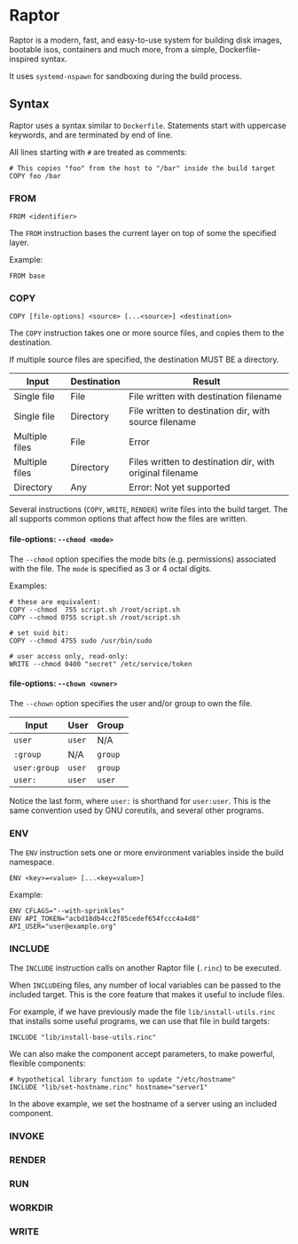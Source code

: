 # Raptor

Raptor is a modern, fast, and easy-to-use system for building disk images,
bootable isos, containers and much more, from a simple, Dockerfile-inspired
syntax.

It uses `systemd-nspawn` for sandboxing during the build process.

## Syntax

Raptor uses a syntax similar to `Dockerfile`. Statements start with uppercase
keywords, and are terminated by end of line.

All lines starting with `#` are treated as comments:

```nginx
# This copies "foo" from the host to "/bar" inside the build target
COPY foo /bar
```

### FROM

```nginx
FROM <identifier>
```

The `FROM` instruction bases the current layer on top of some the specified layer.

Example:

```nginx
FROM base
```

### COPY

```nginx
COPY [file-options] <source> [...<source>] <destination>
```

The `COPY` instruction takes one or more source files, and copies them to the
destination.

If multiple source files are specified, the destination MUST BE a directory.

| Input          | Destination | Result                                                   |
|----------------|-------------|----------------------------------------------------------|
| Single file    | File        | File written with destination filename                   |
| Single file    | Directory   | File written to destination dir, with source filename    |
| Multiple files | File        | Error                                                    |
| Multiple files | Directory   | Files written to destination dir, with original filename |
| Directory      | Any         | Error: Not yet supported                                 |

Several instructions (`COPY`, `WRITE`, `RENDER`) write files into the build
target. The all supports common options that affect how the files are written.

#### file-options: `--chmod <mode>`

The `--chmod` option specifies the mode bits (e.g. permissions) associated with
the file. The `mode` is specified as 3 or 4 octal digits.

Examples:

```nginx
# these are equivalent:
COPY --chmod  755 script.sh /root/script.sh
COPY --chmod 0755 script.sh /root/script.sh

# set suid bit:
COPY --chmod 4755 sudo /usr/bin/sudo

# user access only, read-only:
WRITE --chmod 0400 "secret" /etc/service/token
```

#### file-options: `--chown <owner>`

The `--chown` option specifies the user and/or group to own the file.

| Input        | User   | Group   |
|--------------|--------|---------|
| `user`       | `user` | N/A     |
| `:group`     | N/A    | `group` |
| `user:group` | `user` | `group` |
| `user:`      | `user` | `user`  |

Notice the last form, where `user:` is shorthand for `user:user`. This is the
same convention used by GNU coreutils, and several other programs.

### ENV

The `ENV` instruction sets one or more environment variables inside the build namespace.

```nginx
ENV <key>=<value> [...<key=value>]
```

Example:

```nginx
ENV CFLAGS="--with-sprinkles"
ENV API_TOKEN="acbd18db4cc2f85cedef654fccc4a4d8" API_USER="user@example.org"
```

### INCLUDE

The `INCLUDE` instruction calls on another Raptor file (`.rinc`) to be
executed.

When `INCLUDE`ing files, any number of local variables can be passed to the
included target. This is the core feature that makes it useful to include files.

For example, if we have previously made the file `lib/install-utils.rinc` that
installs some useful programs, we can use that file in build targets:

```nginx
INCLUDE "lib/install-base-utils.rinc"
```

We can also make the component accept parameters, to make powerful, flexible
components:

```nginx
# hypothetical library function to update "/etc/hostname"
INCLUDE "lib/set-hostname.rinc" hostname="server1"
```

In the above example, we set the hostname of a server using an included
component.

### INVOKE

### RENDER

### RUN

### WORKDIR

### WRITE
